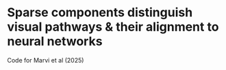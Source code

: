 # Sparse components distinguish visual pathways & their alignment to neural networks

Code for Marvi et al (2025)
